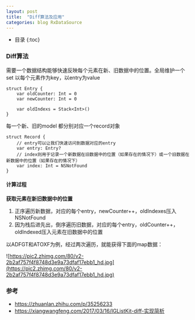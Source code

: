```yaml
---
layout: post
title:  "Diff算法及应用"
categories: blog RxDataSource
---
```


* 目录
{:toc}

### Diff算法

需要一个数据结构能够快速反映每个元素在新、旧数据中的位置。全局维护一个set 以每个元素作为key，以entry为value
```
struct Entry {
    var oldCounter: Int = 0
    var newCounter: Int = 0
    
    var oldIndexs = Stack<Int>()
}
```

每一个新、旧的model 都分别对应一个record对象
```
struct Record {
    // entry可以让我们快速访问到数据对应的entry
    var entry: Entry?
    // index则用于记录一个新数据在旧数据中的位置（如果存在的情况下）或一个旧数据在新数据中的位置（如果存在的情况下）
    var index: Int = NSNotFound
}
```

#### 计算过程
**获取元素在新旧数据中的位置**

1. 正序遍历新数据，对应的每个entry，newCounter++，oldIndexes压入NSNotFound
2. 因为栈后进先出，倒序遍历旧数据，对应的每个entry，oldCounter++，oldIndexed压入元素在旧数据中的位置

以ADFGT和ATOXF为例，经过两次遍历，就能获得下面的map数据：

![https://pic2.zhimg.com/80/v2-2b2af757f4f8748d3e9a73dfaf17ebb1_hd.jpg](https://pic2.zhimg.com/80/v2-2b2af757f4f8748d3e9a73dfaf17ebb1_hd.jpg)


### 参考
- https://zhuanlan.zhihu.com/p/35256233
- https://xiangwangfeng.com/2017/03/16/IGListKit-diff-实现简析